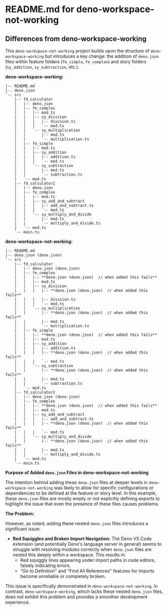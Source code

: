 # README.md for deno-workspace-not-working

## Differences from deno-workspace-working

This `deno-workspace-not-working` project builds upon the structure of `deno-workspace-working` but introduces a key change: the addition of `deno.json` files within feature folders (`fe_simple`, `fe_complex`) and story folders (`sy_addition`, `sy_subtraction`, etc.).

**deno-workspace-working:**

```tree
|-- README.md
|-- deno.json
`-- src
    |-- fd_calculator
    |   |-- deno.json
    |   |-- fe_complex
    |   |   |-- mod.ts
    |   |   |-- sy_division
    |   |   |   |-- division.ts
    |   |   |   `-- mod.ts
    |   |   `-- sy_multiplication
    |   |       |-- mod.ts
    |   |       `-- multiplication.ts
    |   |-- fe_simple
    |   |   |-- mod.ts
    |   |   |-- sy_addition
    |   |   |   |-- addition.ts
    |   |   |   `-- mod.ts
    |   |   `-- sy_subtraction
    |   |       |-- mod.ts
    |   |       `-- subtraction.ts
    |   `-- mod.ts
    |-- fd_calculator2
    |   |-- deno.json
    |   |-- fe_complex
    |   |   |-- mod.ts
    |   |   |-- sy_add_and_subtract
    |   |   |   |-- add_and_subtract.ts
    |   |   |   `-- mod.ts
    |   |   `-- sy_multiply_and_divide
    |   |       |-- mod.ts
    |   |       `-- multiply_and_divide.ts
    |   `-- mod.ts
    `-- main.ts
```

**deno-workspace-not-working:**

```tree
|-- README.md
|-- deno.json (deno.json)
`-- src
    |-- fd_calculator
    |   |-- deno.json (deno.json)
    |   |-- fe_complex
    |   |   |-- **deno.json (deno.json)  // when added this fails**
    |   |   |-- mod.ts
    |   |   |-- sy_division
    |   |   |   |-- **deno.json (deno.json)  // when added this fails**
    |   |   |   |-- division.ts
    |   |   |   `-- mod.ts
    |   |   `-- sy_multiplication
    |   |       |-- **deno.json (deno.json)  // when added this fails**
    |   |       |-- mod.ts
    |   |       `-- multiplication.ts
    |   |-- fe_simple
    |   |   |-- **deno.json (deno.json)  // when added this fails**
    |   |   |-- mod.ts
    |   |   |-- sy_addition
    |   |   |   |-- addition.ts
    |   |   |   |-- **deno.json (deno.json)  // when added this fails**
    |   |   |   `-- mod.ts
    |   |   `-- sy_subtraction
    |   |       |-- **deno.json (deno.json)  // when added this fails**
    |   |       |-- mod.ts
    |   |       `-- subtraction.ts
    |   `-- mod.ts
    |-- fd_calculator2
    |   |-- deno.json (deno.json)
    |   |-- fe_complex
    |   |   |-- **deno.json (deno.json)  // when added this fails**
    |   |   |-- mod.ts
    |   |   |-- sy_add_and_subtract
    |   |   |   |-- add_and_subtract.ts
    |   |   |   |-- **deno.json (deno.json)  // when added this fails**
    |   |   |   `-- mod.ts
    |   |   `-- sy_multiply_and_divide
    |   |       |-- **deno.json (deno.json)  // when added this fails**
    |   |       |-- mod.ts
    |   |       `-- multiply_and_divide.ts
    |   `-- mod.ts
    `-- main.ts
```

**Purpose of Added `deno.json` Files in deno-workspace-not-working**

The intention behind adding these `deno.json` files at deeper levels in `deno-workspace-not-working` was likely to allow for specific configurations or dependencies to be defined at the feature or story level.  In this example, these `deno.json` files are mostly empty or not explicitly defining exports to highlight the issue that even the presence of these files causes problems.

**The Problem:**

However, as noted, adding these nested `deno.json` files introduces a significant issue:

- **Red Squiggles and Broken Import Navigation:**  The Deno VS Code extension (and potentially Deno's language server in general) seems to struggle with resolving modules correctly when `deno.json` files are nested this deeply within a workspace. This results in:
  - Red squiggly lines appearing under import paths in code editors, falsely indicating errors.
  - "Go to Definition" and "Find All References" features for imports become unreliable or completely broken.

This issue is specifically demonstrated in `deno-workspace-not-working`. In contrast, `deno-workspace-working`, which lacks these nested `deno.json` files, does not exhibit this problem and provides a smoother development experience.
